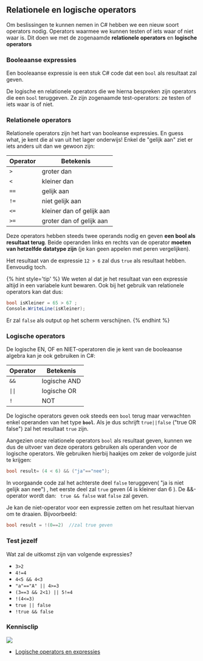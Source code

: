 ## Relationele en logische operators

Om beslissingen te kunnen nemen in C# hebben we een nieuw soort operators nodig. Operators waarmee we kunnen testen of iets waar of niet waar is. Dit doen we met de zogenaamde **relationele operators** en **logische operators**

### Booleaanse expressies

Een booleaanse expressie is een stuk C# code dat een ``bool`` als resultaat zal geven. 

De logische en relationele operators die we hierna bespreken zijn operators die een ``bool`` teruggeven. Ze zijn zogenaamde test-operators: ze testen of iets waar is of niet.

### Relationele operators

Relationele operators zijn het hart van booleanse expressies. En guess what, je kent die al van uit het lager onderwijs! Enkel de "gelijk aan" ziet er iets anders uit dan we gewoon zijn:

| Operator| Betekenis| 
| ---------| ---------|
| ``>`` |groter dan| 
| ``<`` |kleiner dan| 
| ``==`` |gelijk aan | 
| ``!=`` |niet gelijk aan| 
| ``<=`` |kleiner dan of gelijk aan| 
| ``>=`` |groter dan of gelijk aan| 

Deze operators hebben steeds twee operands nodig en geven **een bool als resultaat terug**. Beide operanden links en rechts van de operator **moeten van hetzelfde datatype zijn** (je kan geen appelen met peren vergelijken).

Het resultaat van de expressie ``12 > 6`` zal dus ``true`` als resultaat hebben. Eenvoudig toch.

{% hint style='tip' %}
We weten al dat je het resultaat van een expressie altijd in een variabele kunt bewaren. Ook bij het gebruik van relationele operators kan dat dus:

```csharp
bool isKleiner = 65 > 67 ;
Console.WriteLine(isKleiner);
```

Er zal `false` als output op het scherm verschijnen.
{% endhint %}

### Logische operators

De logische EN, OF en NIET-operatoren die je kent van de booleaanse algebra kan je ook gebruiken in C#:

| Operator| Betekenis| 
| ---------| ---------| 
| ``&&`` |logische AND| 
| <code>&#124;&#124;</code> |logische OR| 
| ``!``  |NOT| 

De logische operators geven ook steeds een ``bool`` terug maar verwachten enkel operanden van het type **``bool``**. Als je dus schrijft ``true||false``  ("true OR false") zal het resultaat ``true`` zijn.

Aangezien onze relationele operators ``bool`` als resultaat geven, kunnen we dus de uitvoer van deze operators gebruiken als operanden voor de logische operators. We gebruiken hierbij haakjes om zeker de volgorde juist te krijgen:

```csharp
bool result= (4 < 6) && ("ja"=="nee");
```
In voorgaande code zal het achterste deel ``false`` teruggeven( "ja is niet gelijk aan nee") , het eerste deel zal ``true`` geven (4 is kleiner dan 6 ). De &&-operator wordt dan: `` true && false`` wat ``false`` zal geven.

Je kan de niet-operator voor een expressie zetten om het resultaat hiervan om te draaien. Bijvoorbeeld:

```csharp
bool result = !(0==2)  //zal true geven
```

### Test jezelf
Wat zal de uitkomst zijn van volgende expressies?

* ``3>2 ``
* ``4!=4`` 
* ``4<5 && 4<3``
* ``"a"=="A" || 4>=3``
* ``(3==3 && 2<1) || 5!=4``
* ``!(4<=3)``
* ``true || false``
* ``!true && false``

<!---NOBOOKSTART--->
### Kennisclip
![](../assets/infoclip.png)
* [Logische operators en expressies ](https://ap.cloud.panopto.eu/Panopto/Pages/Viewer.aspx?id=4602c8f9-1540-427e-8fd8-a91100bc3abb)
<!---NOBOOKEND--->
